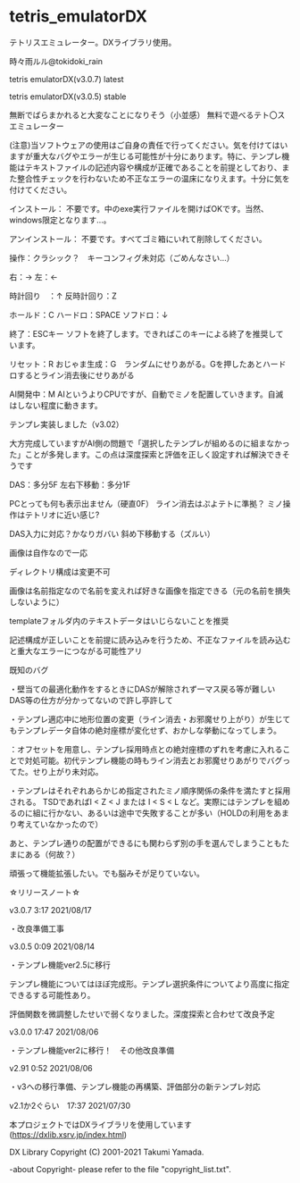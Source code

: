 # tetris_emulatorDX
テトリスエミュレーター。DXライブラリ使用。

時々雨ルル@tokidoki_rain

tetris emulatorDX(v3.0.7) latest

tetris emulatorDX(v3.0.5) stable

無断でばらまかれると大変なことになりそう（小並感）
無料で遊べるテト〇スエミュレーター

(注意)当ソフトウェアの使用はご自身の責任で行ってください。気を付けてはいますが重大なバグやエラーが生じる可能性が十分にあります。特に、テンプレ機能はテキストファイルの記述内容や構成が正確であることを前提としており、また整合性チェックを行わないため不正なエラーの温床になりえます。十分に気を付けてください。

インストール： 
不要です。中のexe実行ファイルを開けばOKです。当然、windows限定となります…。

アンインストール： 
不要です。すべてゴミ箱にいれて削除してください。


操作：クラシック？　キーコンフィグ未対応（ごめんなさい…） 

右：→ 
左：←

時計回り　：↑ 
反時計回り：Z

ホールド：C 
ハードロ：SPACE 
ソフドロ：↓

終了：ESCキー 
ソフトを終了します。できればこのキーによる終了を推奨しています。

リセット：R 
おじゃま生成：G　ランダムにせりあがる。Gを押したあとハードロするとライン消去後にせりあがる

AI開発中：M 
AIというよりCPUですが、自動でミノを配置していきます。自滅はしない程度に動きます。

テンプレ実装しました（v3.02）

大方完成していますがAI側の問題で「選択したテンプレが組めるのに組まなかった」ことが多発します。この点は深度探索と評価を正しく設定すれば解決できそうです

DAS：多分5F 
左右下移動：多分1F

PCとっても何も表示出ません（硬直0F） 
ライン消去はぷよテトに準拠？ 
ミノ操作はテトリオに近い感じ? 

DAS入力に対応？かなりガバい 
斜め下移動する（ズルい）

画像は自作なので一応

ディレクトリ構成は変更不可

画像は名前指定なので名前を変えれば好きな画像を指定できる（元の名前を損失しないように）

templateフォルダ内のテキストデータはいじらないことを推奨

記述構成が正しいことを前提に読み込みを行うため、不正なファイルを読み込むと重大なエラーにつながる可能性アリ


既知のバグ

・壁当ての最適化動作をするときにDASが解除されず一マス戻る等が難しい
DAS等の仕方が分かってないので許し亭許して

・テンプレ適応中に地形位置の変更（ライン消去・お邪魔せり上がり）が生じてもテンプレデータ自体の絶対座標が変化せず、おかしな挙動になってしまう。

：オフセットを用意し、テンプレ採用時点との絶対座標のずれを考慮に入れることで対処可能。初代テンプレ機能の時もライン消去とお邪魔せりあがりでバグってた。せり上がり未対応。

・テンプレはそれぞれあらかじめ指定されたミノ順序関係の条件を満たすと採用される。
TSDであればI < Z < J または I < S < L など。実際にはテンプレを組めるのに組に行かない、あるいは途中で失敗することが多い（HOLDの利用をあまり考えていなかったので）

あと、テンプレ通りの配置ができるにも関わらず別の手を選んでしまうこともたまにある（何故？）

頑張って機能拡張したい。でも脳みそが足りていない。

☆リリースノート☆

v3.0.7 3:17 2021/08/17

・改良準備工事

v3.0.5 0:09 2021/08/14

・テンプレ機能ver2.5に移行

テンプレ機能についてはほぼ完成形。テンプレ選択条件についてより高度に指定できるする可能性あり。

評価関数を微調整したせいで弱くなりました。深度探索と合わせて改良予定　

v3.0.0 17:47 2021/08/06

・テンプレ機能ver2に移行！　その他改良準備

v2.91 0:52 2021/08/06

・v3への移行準備、テンプレ機能の再構築、評価部分の新テンプレ対応

v2.1か2ぐらい　17:37 2021/07/30

本プロジェクトではDXライブラリを使用しています(https://dxlib.xsrv.jp/index.html)

DX Library Copyright (C) 2001-2021 Takumi Yamada.

-about Copyright-
please refer to the file "copyright_list.txt".





